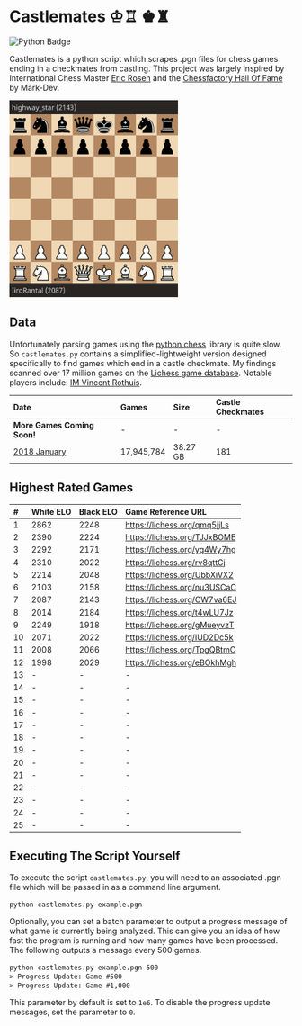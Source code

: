 # Castlemates ♔♖ ♚♜
![Python Badge](https://img.shields.io/badge/Python-007396?style=for-the-badge&labelColor=black&logo=Python&logoColor=white) 

Castlemates is a python script which scrapes .pgn files for chess games ending in a checkmates from castling. This project was largely inspired by International Chess Master [Eric Rosen](https://twitter.com/im_rosen?lang=en) and the [Chessfactory Hall Of Fame](https://github.com/mark-dev/chessfactory-hall-of-fame) by Mark-Dev. 

<a href="https://lichess.org/CW7va6EJ" target="_blank"><img src="exampleCastlemate.gif" width=300></a>

## Data
Unfortunately parsing games using the [python chess](https://python-chess.readthedocs.io/en/latest/) library is quite slow. So `castlemates.py` contains a simplified-lightweight version designed specifically to find games which end in a castle checkmate. My findings scanned over 17 million games on the [Lichess game database](https://database.lichess.org/). Notable players include: [IM Vincent Rothuis](https://lichess.org/qmq5jjLs).

| Date                                                                                | Games       | Size         | Castle Checkmates  |
|:------------------------------------------------------------------------------------|:------------|:-------------|:-------------------|
| **More Games Coming Soon!**                                                         | -           | -            | -                  |
| [2018 January](https://github.com/owenps/Castlemates/blob/main/results/2018-01.txt) | 17,945,784  | 38.27 GB     | 181                |

## Highest Rated Games

| #  | White ELO | Black ELO | Game Reference URL           |   
|:---|:----------|:----------|:-----------------------------|
| 1  | 2862      | 2248      | https://lichess.org/qmq5jjLs | <!-- 5110 -->
| 2  | 2390      | 2224      | https://lichess.org/TJJxBOME | <!-- 4614 -->
| 3  | 2292      | 2171      | https://lichess.org/yg4Wy7hg | <!-- 4463 -->
| 4  | 2310      | 2022      | https://lichess.org/rv8qttCj | <!-- 4332 -->
| 5  | 2214      | 2048      | https://lichess.org/UbbXiVX2 | <!-- 4262 -->
| 6  | 2103      | 2158      | https://lichess.org/nu3USCaC | <!-- 4261 -->
| 7  | 2087      | 2143      | https://lichess.org/CW7va6EJ | <!-- 4230 -->
| 8  | 2014      | 2184      | https://lichess.org/t4wLU7Jz | <!-- 4198 -->
| 9  | 2249      | 1918      | https://lichess.org/gMueyvzT | <!-- 4167 -->
| 10 | 2071      | 2022      | https://lichess.org/IUD2Dc5k | <!-- 4093 -->
| 11 | 2008      | 2066      | https://lichess.org/TpgQBtmO | <!-- 4074 -->
| 12 | 1998      | 2029      | https://lichess.org/eBOkhMgh | <!-- 4027 -->
| 13 | -         | -         | -                  |
| 14 | -         | -         | -                  |
| 15 | -         | -         | -                  |
| 16 | -         | -         | -                  |
| 17 | -         | -         | -                  |
| 18 | -         | -         | -                  |
| 19 | -         | -         | -                  |
| 20 | -         | -         | -                  |
| 21 | -         | -         | -                  |
| 22 | -         | -         | -                  |
| 23 | -         | -         | -                  |
| 24 | -         | -         | -                  |
| 25 | -         | -         | -                  |

## Executing The Script Yourself
To execute the script `castlemates.py`, you will need to an associated .pgn file which will be passed in as a command line argument. 
```
python castlemates.py example.pgn
```
Optionally, you can set a batch parameter to output a progress message of what game is currently being analyzed. This can give you an idea of how fast the program is running and how many games have been processed. The following outputs a message every 500 games. 
```
python castlemates.py example.pgn 500
> Progress Update: Game #500
> Progress Update: Game #1,000
```
This parameter by default is set to `1e6`. To disable the progress update messages, set the parameter to `0`.
